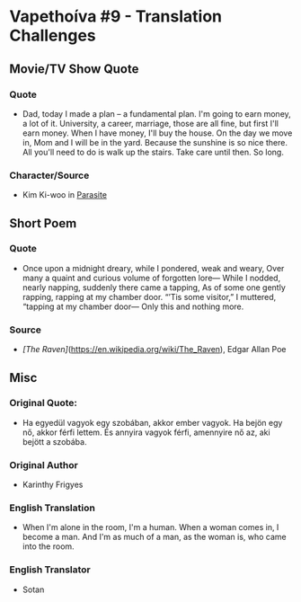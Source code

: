 # Vapethoíva #9 - Translation Challenges
## Movie/TV Show Quote
### Quote
- Dad, today I made a plan – a fundamental plan. I'm going to earn money, a lot of it. University, a career, marriage, those are all fine, but first I'll earn money. When I have money, I'll buy the house. On the day we move in, Mom and I will be in the yard. Because the sunshine is so nice there. All you'll need to do is walk up the stairs. Take care until then. So long.
### Character/Source
- Kim Ki-woo in [Parasite](https://en.wikipedia.org/wiki/Parasite_(2019_film))

## Short Poem
### Quote
- Once upon a midnight dreary, while I pondered, weak and weary,
Over many a quaint and curious volume of forgotten lore—
    While I nodded, nearly napping, suddenly there came a tapping,
As of some one gently rapping, rapping at my chamber door.
“’Tis some visitor,” I muttered, “tapping at my chamber door—
            Only this and nothing more.
### Source
- _[The Raven]_(https://en.wikipedia.org/wiki/The_Raven), Edgar Allan Poe

## Misc
### Original Quote:
- Ha egyedül vagyok egy szobában, akkor ember vagyok. Ha bejön egy nő, akkor férfi lettem. És annyira vagyok férfi, amennyire nő az, aki bejött a szobába.
### Original Author
- Karinthy Frigyes

### English Translation
- When I'm alone in the room, I'm a human. When a woman comes in, I become a man. And I'm as much of a man, as the woman is, who came into the room.

### English Translator
- Sotan
